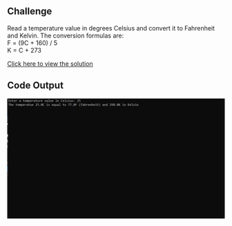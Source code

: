 ## Challenge

Read a temperature value in degrees Celsius and convert it to Fahrenheit and Kelvin. 
The conversion formulas are:<br>
F = (9C + 160) / 5<br>
K = C + 273

[Click here to view the solution](https://github.com/davi-p-oliveira-11/CCodeChallengeLab/blob/main/Challenges/Celsiuis-to-FandK/solution.c)

## Code Output

![Output](https://github.com/davi-p-oliveira-11/CCodeChallengeLab/blob/main/Challenges/Celsiuis-to-FandK/screenshot.JPG)
